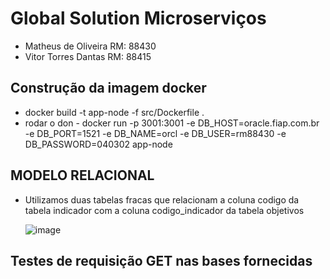 # Global Solution Microserviços

- Matheus de Oliveira RM: 88430
- Vitor Torres Dantas RM: 88415
  
## Construção da imagem docker

- docker build -t app-node -f src/Dockerfile .
- rodar o don - docker run -p 3001:3001 -e DB_HOST=oracle.fiap.com.br -e DB_PORT=1521 -e DB_NAME=orcl -e DB_USER=rm88430 -e DB_PASSWORD=040302 app-node

## MODELO RELACIONAL

- Utilizamos duas tabelas fracas que relacionam a coluna codigo da tabela indicador com a coluna codigo_indicador da tabela objetivos

  ![image](https://github.com/mtshto/Global-Micro/assets/62342894/bf16d850-78fd-44ec-ae03-9d031cf1eb6b)

## Testes de requisição GET nas bases fornecidas
